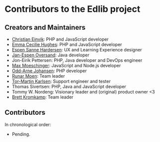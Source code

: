 # Contributors to the Edlib project

## Creators and Maintainers

- [Christian Einvik](https://github.com/chrieinv): PHP and JavaScript developer
- [Emma Cecilie Hughes](https://github.com/emmachughes): PHP and JavaScript developer
- [Espen Sanne Hardersen](https://github.com/VonKeeks): UX and Learning Experience designer 
- [Jan-Espen Oversand](https://github.com/leakingmemory): Java developer
- Jon-Eirik Pettersen: PHP, Java developer and DevOps engineer
- [Max Moeschinger](https://github.com/maxmoeschinger): JavaScript and Node.js developer
- [Odd-Arne Johansen](https://github.com/oddarne74): PHP developer
- [Runar Moen](https://github.com/rypskar): Team leader
- [Tor-Martin Karlsen](https://github.com/tmkarlsen): Support engineer and tester
- Thomas Sivertsen: PHP, Java and JavaScript developer
- Tommy W. Nordeng: Visionary leader and (original) product owner <3
- [Brett Kromkamp](https://github.com/brettkromkamp): Team leader

## Contributors

In chronological order:

- Pending.
